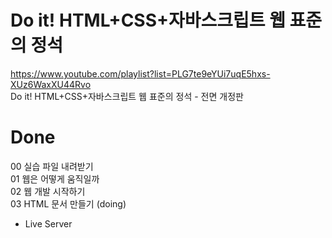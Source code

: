 # Do it! HTML+CSS+자바스크립트 웹 표준의 정석
https://www.youtube.com/playlist?list=PLG7te9eYUi7uqE5hxs-XUz6WaxXU44Rvo  
Do it! HTML+CSS+자바스크립트 웹 표준의 정석 - 전면 개정판 

# Done
00 실습 파일 내려받기  
01 웹은 어떻게 움직일까  
02 웹 개발 시작하기  
03 HTML 문서 만들기  (doing)
 - Live Server